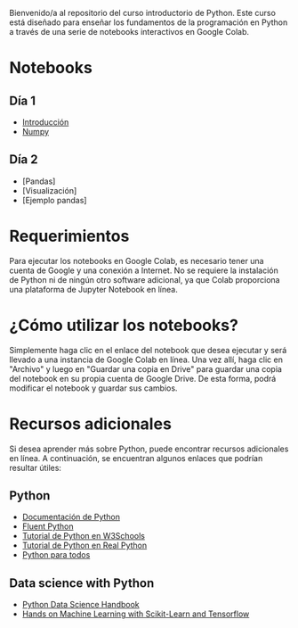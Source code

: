 Bienvenido/a al repositorio del curso introductorio de Python. Este curso está diseñado para enseñar los fundamentos de la programación en Python a través de una serie de notebooks interactivos en Google Colab.

# Notebooks

## Día 1
* [Introducción](Clase_I_Python.ipynb)
* [Numpy](Numpy.ipynb)

## Día 2
* [Pandas]
* [Visualización]
* [Ejemplo pandas]

# Requerimientos
Para ejecutar los notebooks en Google Colab, es necesario tener una cuenta de Google y una conexión a Internet. No se requiere la instalación de Python ni de ningún otro software adicional, ya que Colab proporciona una plataforma de Jupyter Notebook en línea.

# ¿Cómo utilizar los notebooks?
Simplemente haga clic en el enlace del notebook que desea ejecutar y será llevado a una instancia de Google Colab en línea. Una vez allí, haga clic en "Archivo" y luego en "Guardar una copia en Drive" para guardar una copia del notebook en su propia cuenta de Google Drive. De esta forma, podrá modificar el notebook y guardar sus cambios.

# Recursos adicionales
Si desea aprender más sobre Python, puede encontrar recursos adicionales en línea. A continuación, se encuentran algunos enlaces que podrían resultar útiles:

## Python
* [Documentación de Python](https://docs.python.org/es/3/)
* [Fluent Python](https://github.com/fluentpython/example-code-2e)
* [Tutorial de Python en W3Schools](https://www.w3schools.com/python/)
* [Tutorial de Python en Real Python](https://realpython.com/tutorials/basics/)
* [Python para todos](https://www.py4e.com/)

## Data science with Python
* [Python Data Science Handbook](https://github.com/jakevdp/PythonDataScienceHandbook)
* [Hands on Machine Learning with Scikit-Learn and Tensorflow](https://github.com/ageron/handson-ml3)
